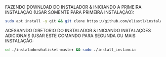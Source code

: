 FAZENDO DOWNLOAD DO INSTALADOR & INICIANDO A PRIMEIRA INSTALAÇÃO (USAR SOMENTE PARA PRIMEIRA INSTALAÇÃO):

```bash
sudo apt install -y git && git clone https://github.com/eliastl/instaladorwhaticket && sudo chmod -R 777 instaladorwhaticket-master && cd instaladorwhaticket-master && sudo ./install_primaria
```

ACESSANDO DIRETORIO DO INSTALADOR & INICIANDO INSTALAÇÕES ADICIONAIS (USAR ESTE COMANDO PARA SEGUNDA OU MAIS INSTALAÇÃO:
```bash
cd ./instaladorwhaticket-master && sudo ./install_instancia
```


